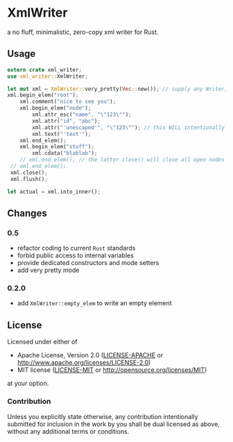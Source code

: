 # XmlWriter

a no fluff, minimalistic, zero-copy xml writer for Rust.

## Usage

```rust
extern crate xml_writer;
use xml_writer::XmlWriter;

let mut xml = XmlWriter::very_pretty(Vec::new()); // supply any Writer, preferrably BufferedWriter
xml.begin_elem("root");
    xml.comment("nice to see you");
    xml.begin_elem("node");
        xml.attr_esc("name", "\"123\"");
        xml.attr("id", "abc");
        xml.attr("'unescaped'", "\"123\""); // this WILL intentionally generate invalid xml
        xml.text("'text'");
    xml.end_elem();
    xml.begin_elem("stuff");
        xml.cdata("blablab");
    // xml.end_elem(); // the latter close() will close all open nodes
 // xml.end_elem();
 xml.close();
 xml.flush();

let actual = xml.into_inner();
```

## Changes
### 0.5
- refactor coding to current `Rust` standards
- forbid public access to internal variables
- provide dedicated constructors and mode setters
- add very pretty mode

### 0.2.0
- add `XmlWriter::empty_elem` to write an empty element

## License

Licensed under either of
 * Apache License, Version 2.0 ([LICENSE-APACHE](LICENSE-APACHE) or http://www.apache.org/licenses/LICENSE-2.0)
 * MIT license ([LICENSE-MIT](LICENSE-MIT) or http://opensource.org/licenses/MIT)

at your option.

### Contribution

Unless you explicitly state otherwise, any contribution intentionally submitted
for inclusion in the work by you shall be dual licensed as above, without any
additional terms or conditions.
